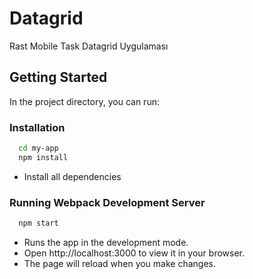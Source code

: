 
# Datagrid

Rast Mobile Task Datagrid Uygulaması


## Getting Started 
In the project directory, you can run:
### Installation

```bash
  cd my-app 
  npm install 
```

- Install all dependencies
### Running Webpack Development Server

```bash 
  npm start
```
- Runs the app in the development mode.
- Open http://localhost:3000 to view it in your browser.
- The page will reload when you make changes.